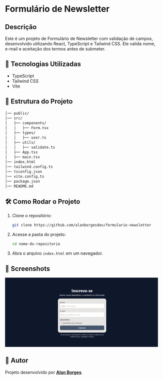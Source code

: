 # Formulário de Newsletter

## Descrição

Este é um projeto de Formulário de Newsletter com validação de campos, desenvolvido utilizando React, TypeScript e Tailwind CSS. Ele valida nome, e-mail e aceitação dos termos antes de submeter.

## 📌 Tecnologias Utilizadas

- TypeScript
- Tailwind CSS
- Vite

## 📂 Estrutura do Projeto

```formulario-validacao/
│── public/
│── src/
│   ├── components/
│   │   ├── Form.tsx
│   ├── types/
│   │   ├── user.ts
│   ├── utils/
│   │   ├── validate.ts
│   ├── App.tsx
│   ├── main.tsx
│── index.html
│── tailwind.config.ts
│── tsconfig.json
│── vite.config.ts
│── package.json
│── README.md

```

## 🛠 Como Rodar o Projeto

1. Clone o repositório:
   ```sh
   git clone https://github.com/alanborgesdev/formulario-newsletter
   ```
2. Acesse a pasta do projeto:
   ```sh
   cd nome-do-repositorio
   ```
3. Abra o arquivo `index.html` em um navegador.

## 📸 Screenshots

![Preview do Projeto](./src/images/preview.gif)

## 📌 Autor  

Projeto desenvolvido por **[Alan Borges](https://github.com/alanborgesdev)**.
